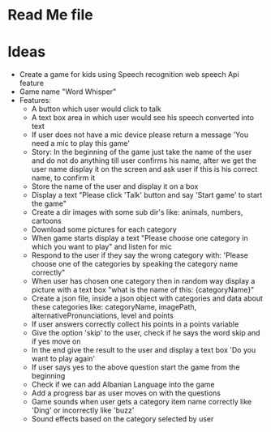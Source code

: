 # Read Me file

# Ideas

- Create a game for kids using Speech recognition web speech Api feature
- Game name "Word Whisper"
- Features:
  - A button which user would click to talk
  - A text box area in which user would see his speech converted into text
  - If user does not have a mic device please return a message 'You need a mic to play this game'
  - Story: In the beginning of the game just take the name of the user and do not do anything till user confirms his name, after we get the user name display it on the screen and ask user if this is his correct name, to confirm it
  - Store the name of the user and display it on a box
  - Display a text "Please click 'Talk' button and say 'Start game' to start the game"
  - Create a dir images with some sub dir's like: animals, numbers, cartoons
  - Download some pictures for each category
  - When game starts display a text "Please choose one category in which you want to play" and listen for mic
  - Respond to the user if they say the wrong category with: 'Please choose one of the categories by speaking the category name correctly"
  - When user has chosen one category then in random way display a picture with a text box "what is the name of this: {categoryName}"
  - Create a json file, inside a json object with categories and data about these categories like: categoryName, imagePath, alternativePronunciations, level and points
  - If user answers correctly collect his points in a points variable
  - Give the option 'skip' to the user, check if he says the word skip and if yes move on
  - In the end give the result to the user and display a text box 'Do you want to play again'
  - If user says yes to the above question start the game from the beginning
  - Check if we can add Albanian Language into the game
  - Add a progress bar as user moves on with the questions
  - Game sounds when user gets a category item name correctly like 'Ding' or incorrectly like 'buzz'
  - Sound effects based on the category selected by user

